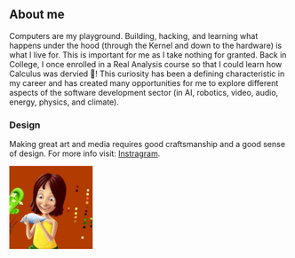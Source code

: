 ## About me

Computers are my playground. Building, hacking, and learning what happens under the hood (through the Kernel and down to the hardware) is what I live for. This is important for me as I take nothing for granted. Back in College, I once enrolled in a Real Analysis course so that I could learn how Calculus was dervied 🤯! This curiosity has been a defining characteristic in my career and has created many opportunities for me to explore different aspects of the software development sector (in AI, robotics, video, audio, energy, physics, and climate).

### Design
Making great art and media requires good craftsmanship and a good sense of design. For more info visit: [Instragram](https://www.instagram.com/miklumba/).

<img src="./art.png" alt="art.png" width="150">




<!--
**miclomba/miclomba** is a ✨ _special_ ✨ repository because its `README.md` (this file) appears on your GitHub profile.

Here are some ideas to get you started:

- 🔭 I’m currently working on ...
- 🌱 I’m currently learning ...
- 👯 I’m looking to collaborate on ...
- 🤔 I’m looking for help with ...
- 💬 Ask me about ...
- 📫 How to reach me: ...
- 😄 Pronouns: ...
- ⚡ Fun fact: ...
-->

